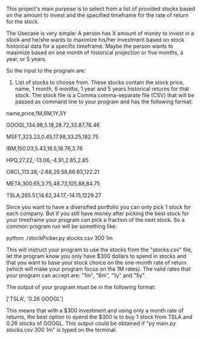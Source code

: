 This project's main purpose is to select from a list of provided stocks based on the amount to invest and the specified 
timeframe for the rate of return for the stock.

The Usecase is very simple: A person has X amount of money to invest in a stock and he/she wants to maximize his/her 
investment based on stock historical data for a specific timeframe.  Maybe the person wants to maximize based on one 
month of historical projection or five months, a year, or 5 years.

So the input to the program are:

1) List of stocks to choose from.  These stocks contain the stock price, name, 1 month, 6 months, 1 year and 5 years 
historical returns for that stock.  The stock file is a Comma comma-separate file (CSV) that will be passed as command 
line to your program and has the following format:

name,price,1M,6M,1Y,5Y

GOOGL,134.98,5.18,28.72,33.87,76.46

MSFT,323.23,0.45,17.98,33.25,182.75

IBM,150.03,5.43,18.5,18.76,3.76

HPQ,27.22,-13.06,-4.91,2.85,2.85

ORCL,113.38,-2.68,29.58,66.63,122.21

META,300.65,3.75,48.73,105.88,84.75

TSLA,265.51,14.62,34.17,-14.15,1229.27

Since you want to have a diversified portfolio you can only pick 1 stock for each company.  But if you still have money after 
picking the best stock for your timeframe your program can pick a fraction of the next stock.  So a common program run will be 
something like:

python ./stockPicker.py stocks.csv 300 1m

This will instruct your program to use the stocks from the "stocks.csv" file, let the program know you only have $300 dollars to 
spend in stocks and that you want to base your stock choice on the one-month rate of return (which will make your program focus 
on the 1M rates).  The valid rates that your program can accept are: "1m", "6m", "1y" and "5y".  

The output of your program must be in the following format:

['TSLA', '0.26 GOOGL']

This means that with a $300 investment and using only a month rate of returns, the best option to spend the $300 is to buy 1 stock 
from TSLA and 0.26 stocks of GOOGL. This output could be obtained if "py main.py stocks.csv 300 1m" is typed on the terminal.
